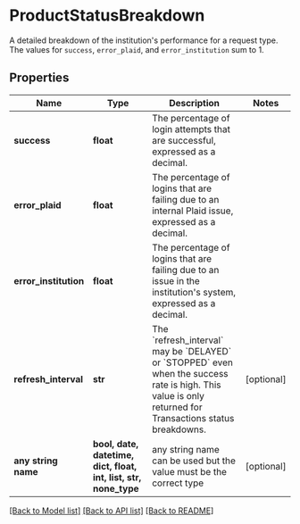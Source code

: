 # ProductStatusBreakdown

A detailed breakdown of the institution's performance for a request type. The values for `success`, `error_plaid`, and `error_institution` sum to 1.

## Properties
Name | Type | Description | Notes
------------ | ------------- | ------------- | -------------
**success** | **float** | The percentage of login attempts that are successful, expressed as a decimal. | 
**error_plaid** | **float** | The percentage of logins that are failing due to an internal Plaid issue, expressed as a decimal.  | 
**error_institution** | **float** | The percentage of logins that are failing due to an issue in the institution&#39;s system, expressed as a decimal. | 
**refresh_interval** | **str** | The &#x60;refresh_interval&#x60; may be &#x60;DELAYED&#x60; or &#x60;STOPPED&#x60; even when the success rate is high. This value is only returned for Transactions status breakdowns. | [optional] 
**any string name** | **bool, date, datetime, dict, float, int, list, str, none_type** | any string name can be used but the value must be the correct type | [optional]

[[Back to Model list]](../README.md#documentation-for-models) [[Back to API list]](../README.md#documentation-for-api-endpoints) [[Back to README]](../README.md)


